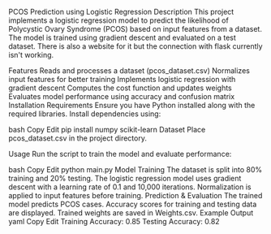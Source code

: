 PCOS Prediction using Logistic Regression
Description
This project implements a logistic regression model to predict the likelihood of Polycystic Ovary Syndrome (PCOS) based on input features from a dataset. The model is trained using gradient descent and evaluated on a test dataset. There is also a website for it but the connection with flask currently isn't working.

Features
Reads and processes a dataset (pcos_dataset.csv)
Normalizes input features for better training
Implements logistic regression with gradient descent
Computes the cost function and updates weights
Evaluates model performance using accuracy and confusion matrix
Installation
Requirements
Ensure you have Python installed along with the required libraries. Install dependencies using:

bash
Copy
Edit
pip install numpy scikit-learn
Dataset
Place pcos_dataset.csv in the project directory.

Usage
Run the script to train the model and evaluate performance:

bash
Copy
Edit
python main.py
Model Training
The dataset is split into 80% training and 20% testing.
The logistic regression model uses gradient descent with a learning rate of 0.1 and 10,000 iterations.
Normalization is applied to input features before training.
Prediction & Evaluation
The trained model predicts PCOS cases.
Accuracy scores for training and testing data are displayed.
Trained weights are saved in Weights.csv.
Example Output
yaml
Copy
Edit
Training Accuracy: 0.85
Testing Accuracy: 0.82
